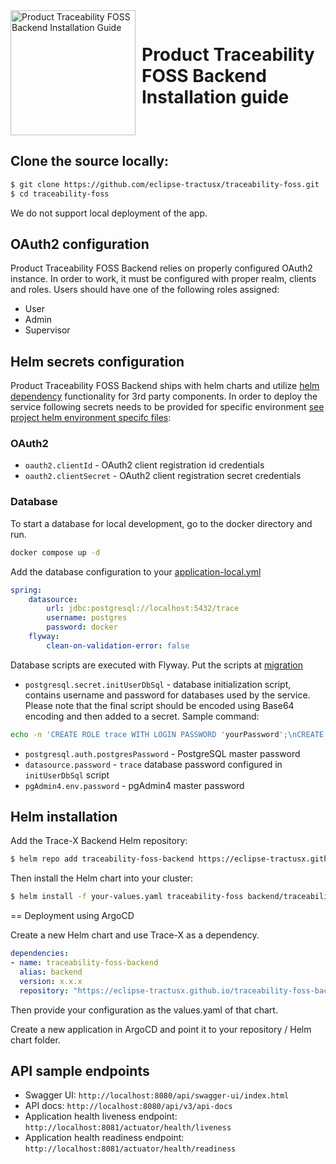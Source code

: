 <div style="display: flex; align-items: center;justify-content: center;align-content: center;">
   <img src="https://raw.githubusercontent.com/eclipse-tractusx/traceability-foss/main/docs/trace-x-logo.svg" alt="Product Traceability FOSS Backend Installation Guide" style="width:200px;"/>
   <h1 style="margin: 10px 0 0 10px">Product Traceability FOSS Backend Installation guide</h1>
</div>

## Clone the source locally:

```sh
$ git clone https://github.com/eclipse-tractusx/traceability-foss.git
$ cd traceability-foss
```
We do not support local deployment of the app.

## OAuth2 configuration
Product Traceability FOSS Backend relies on properly configured OAuth2 instance. In order to work, it must be configured with proper realm, clients and roles.
Users should have one of the following roles assigned:
* User
* Admin
* Supervisor

## Helm secrets configuration
Product Traceability FOSS Backend ships with helm charts and utilize [helm dependency](https://helm.sh/docs/helm/helm_dependency/) functionality for 3rd party components.
In order to deploy the service following secrets needs to be provided for specific environment [see project helm environment specifc files](https://github.com/eclipse-tractusx/traceability-foss/blob/main/charts/traceability-foss-backend):

### OAuth2
* `oauth2.clientId` - OAuth2 client registration id credentials
* `oauth2.clientSecret` - OAuth2 client registration secret credentials

### Database
To start a database for local development, go to the docker directory and run.

```sh
docker compose up -d
```

Add the database configuration to your [application-local.yml](https://github.com/eclipse-tractusx/traceability-foss/blob/main/backend/src/main/ressouces/application-local.yml)

```yaml
spring:
    datasource:
        url: jdbc:postgresql://localhost:5432/trace
        username: postgres
        password: docker
    flyway:
        clean-on-validation-error: false
```
Database scripts are executed with Flyway. Put the scripts at [migration](https://github.com/eclipse-tractusx/traceability-foss/blob/main/backend/src/main/resources/db/migration)

* `postgresql.secret.initUserDbSql` - database initialization script, contains username and password for databases used by the service.
Please note that the final script should be encoded using Base64 encoding and then added to a secret. Sample command:
```sh
echo -n 'CREATE ROLE trace WITH LOGIN PASSWORD 'yourPassword';\nCREATE DATABASE trace;\nGRANT ALL PRIVILEGES ON DATABASE trace TO trace;' | base64
```

* `postgresql.auth.postgresPassword` - PostgreSQL master password
* `datasource.password` - `trace` database password configured in `initUserDbSql` script
* `pgAdmin4.env.password` - pgAdmin4 master password


## Helm installation
Add the Trace-X Backend Helm repository:


```sh
$ helm repo add traceability-foss-backend https://eclipse-tractusx.github.io/traceability-foss-backend
```
Then install the Helm chart into your cluster:

```sh
$ helm install -f your-values.yaml traceability-foss backend/traceability-foss-backend
```

== Deployment using ArgoCD

Create a new Helm chart and use Trace-X as a dependency.

```yaml
dependencies:
- name: traceability-foss-backend
  alias: backend
  version: x.x.x
  repository: "https://eclipse-tractusx.github.io/traceability-foss-backend/"
```

Then provide your configuration as the values.yaml of that chart.

Create a new application in ArgoCD and point it to your repository / Helm chart folder.

## API sample endpoints
* Swagger UI: `http://localhost:8080/api/swagger-ui/index.html`
* API docs: `http://localhost:8080/api/v3/api-docs`
* Application health liveness endpoint: `http://localhost:8081/actuator/health/liveness`
* Application health readiness endpoint: `http://localhost:8081/actuator/health/readiness`
